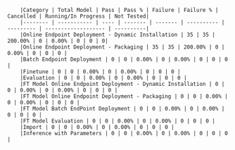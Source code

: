 
        |Category | Total Model | Pass | Pass % | Failure | Failure % | Cancelled | Running/In Progress | Not Tested|
        |-------- | ----------- | ---- | ------- | ------- | ---------- | --------- | ------------------- | ----------|
        |Online Endpoint Deployment - Dynamic Installation | 35 | 35 | 200.00% | 0 | 0.00% | 0 | 0 | 0|
        |Online Endpoint Deployment - Packaging | 35 | 35 | 200.00% | 0 | 0.00% | 0 | 0 | 0 |
        |Batch Endpoint Deployment | 0 | 0 | 0.00% | 0 | 0.00% | 0 | 0 | 0 |
        |Finetune | 0 | 0 | 0.00% | 0 | 0.00% | 0 | 0 | 0 |
        |Evaluation | 0 | 0 | 0.00% | 0 | 0.00% | 0 | 0 | 0 |
        |FT Model Online Endpoint Deployment - Dynamic Installation | 0 | 0 | 0.00% | 0 | 0.00% | 0 | 0 | 0 |
        |FT Model Online Endpoint Deployment - Packaging | 0 | 0 | 0.00% | 0 | 0.00% | 0 | 0 | 0 |
        |FT Model Batch EndPoint Deployment | 0 | 0 | 0.00% | 0 | 0.00% | 0 | 0 | 0 |
        |FT Model Evaluation | 0 | 0 | 0.00% | 0 | 0.00% | 0 | 0 | 0 |
        |Import | 0 | 0 | 0.00% | 0 | 0.00% | 0 | 0 | 0 |
        |Inference with Parameters | 0 | 0 | 0.00% | 0 | 0.00% | 0 | 0 | 0 |
        